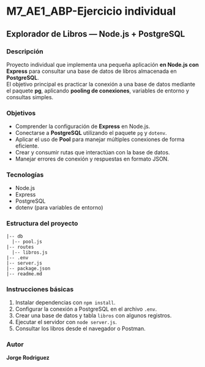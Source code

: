 # M7_AE1_ABP-Ejercicio individual

## Explorador de Libros — Node.js + PostgreSQL

### Descripción
Proyecto individual que implementa una pequeña aplicación **en Node.js con Express** para consultar una base de datos de libros almacenada en **PostgreSQL**.  
El objetivo principal es practicar la conexión a una base de datos mediante el paquete **pg**, aplicando **pooling de conexiones**, variables de entorno y consultas simples.

### Objetivos
- Comprender la configuración de **Express** en Node.js.
- Conectarse a **PostgreSQL** utilizando el paquete `pg` y `dotenv`.
- Aplicar el uso de **Pool** para manejar múltiples conexiones de forma eficiente.
- Crear y consumir rutas que interactúan con la base de datos.
- Manejar errores de conexión y respuestas en formato JSON.

### Tecnologías
- Node.js  
- Express  
- PostgreSQL  
- dotenv (para variables de entorno)

### Estructura del proyecto
```M7_AE1_ABP-Ejercicio individual 
|-- db
  |-- pool.js 
|-- routes 
  |-- libros.js
|-- .env 
|-- server.js 
|-- package.json 
|-- readme.md
```
### Instrucciones básicas
1. Instalar dependencias con `npm install`.  
2. Configurar la conexión a PostgreSQL en el archivo `.env`.  
3. Crear una base de datos y tabla `libros` con algunos registros.  
4. Ejecutar el servidor con `node server.js`.  
5. Consultar los libros desde el navegador o Postman.

### Autor
**Jorge Rodriguez**